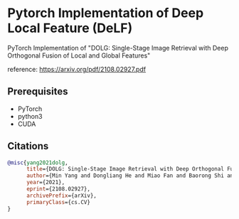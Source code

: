 
# Pytorch Implementation of Deep Local Feature (DeLF)

PyTorch Implementation of "DOLG: Single-Stage Image Retrieval with Deep Orthogonal Fusion of Local and Global Features"

reference: https://arxiv.org/pdf/2108.02927.pdf


## Prerequisites

+ PyTorch
+ python3
+ CUDA


## Citations

```bibtex
@misc{yang2021dolg,
      title={DOLG: Single-Stage Image Retrieval with Deep Orthogonal Fusion of Local and Global Features}, 
      author={Min Yang and Dongliang He and Miao Fan and Baorong Shi and Xuetong Xue and Fu Li and Errui Ding and Jizhou Huang},
      year={2021},
      eprint={2108.02927},
      archivePrefix={arXiv},
      primaryClass={cs.CV}
}
```